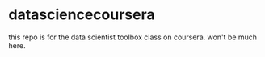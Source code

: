 datasciencecoursera
===================
this repo is for the data scientist toolbox class on coursera.  won't be much here.  
